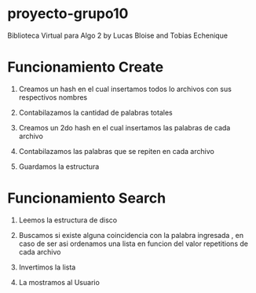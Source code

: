 # proyecto-grupo10
Biblioteca Virtual para Algo 2 by Lucas Bloise and Tobias Echenique

# Funcionamiento Create
1. Creamos un hash en el cual insertamos todos lo archivos con sus respectivos nombres

2. Contabilazamos la cantidad de palabras totales

3. Creamos un 2do hash en el cual insertamos las palabras de cada archivo

4. Contabilazamos las palabras que se repiten en cada archivo

5. Guardamos la estructura

# Funcionamiento Search
1. Leemos la estructura de disco

2. Buscamos si existe alguna coincidencia con la palabra ingresada , en caso de ser asi ordenamos una lista en funcion del valor repetitions de cada archivo

3. Invertimos la lista

4. La mostramos al Usuario

